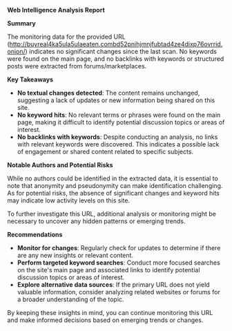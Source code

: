 **Web Intelligence Analysis Report**

**Summary**

The monitoring data for the provided URL (http://buyreal4ka5ula5ulaeaten.combd52pnihjmnjfubtad4ze4dixp76ovrrid.onion/) indicates no significant changes since the last scan. No keywords were found on the main page, and no backlinks with keywords or structured posts were extracted from forums/marketplaces.

**Key Takeaways**

*   **No textual changes detected**: The content remains unchanged, suggesting a lack of updates or new information being shared on this site.
*   **No keyword hits**: No relevant terms or phrases were found on the main page, making it difficult to identify potential discussion topics or areas of interest.
*   **No backlinks with keywords**: Despite conducting an analysis, no links with relevant keywords were discovered. This indicates a possible lack of engagement or shared content related to specific subjects.

**Notable Authors and Potential Risks**

While no authors could be identified in the extracted data, it is essential to note that anonymity and pseudonymity can make identification challenging. As for potential risks, the absence of significant changes and keyword hits may indicate low activity levels on this site.



To further investigate this URL, additional analysis or monitoring might be necessary to uncover any hidden patterns or emerging trends.

**Recommendations**

*   **Monitor for changes**: Regularly check for updates to determine if there are any new insights or relevant content.
*   **Perform targeted keyword searches**: Conduct more focused searches on the site's main page and associated links to identify potential discussion topics or areas of interest.
*   **Explore alternative data sources**: If the primary URL does not yield valuable information, consider analyzing related websites or forums for a broader understanding of the topic.

By keeping these insights in mind, you can continue monitoring this URL and make informed decisions based on emerging trends or changes.